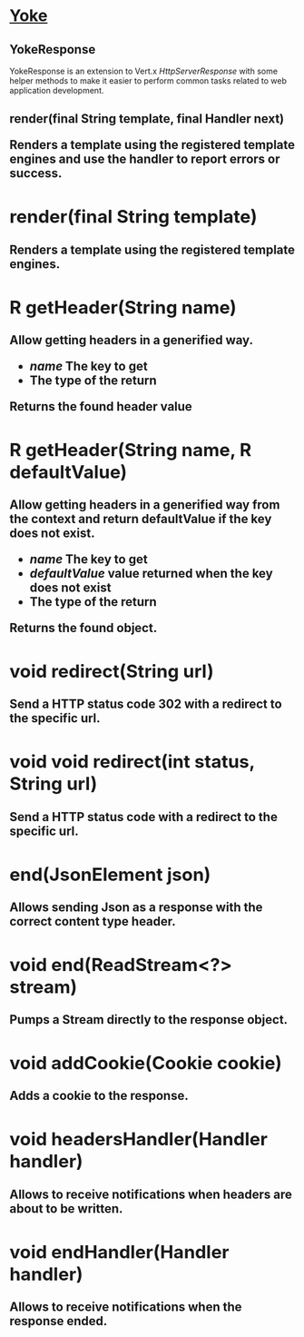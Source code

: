 # [Yoke](/)

## YokeResponse

YokeResponse is an extension to Vert.x *HttpServerResponse* with some helper methods to make it easier to perform common
tasks related to web application development.

## render(final String template, final Handler<Object> next)

Renders a template using the registered template engines and use the handler to report errors or success.


## render(final String template)

Renders a template using the registered template engines.


## <R> R getHeader(String name)

Allow getting headers in a generified way.

* *name* The key to get
* *<R>* The type of the return

Returns the found header value


## <R> R getHeader(String name, R defaultValue)

Allow getting headers in a generified way from the context and return defaultValue if the key does not exist.

* *name* The key to get
* *defaultValue* value returned when the key does not exist
* *<R>* The type of the return

Returns the found object.


## void redirect(String url)

Send a HTTP status code 302 with a redirect to the specific url.


## void void redirect(int status, String url)

Send a HTTP status code with a redirect to the specific url.


## end(JsonElement json)

Allows sending Json as a response with the correct content type header.


## void end(ReadStream<?> stream)

Pumps a Stream directly to the response object.


## void addCookie(Cookie cookie)

Adds a cookie to the response.


## void headersHandler(Handler<Void> handler)

Allows to receive notifications when headers are about to be written.


## void endHandler(Handler<Void> handler)

Allows to receive notifications when the response ended.
